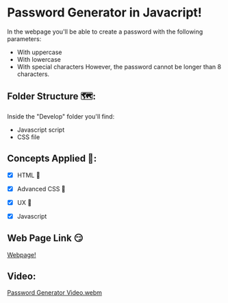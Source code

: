 # Password Generator in Javacript!
In the webpage you'll be able to create a password with the following parameters:
- With uppercase
- With lowercase
- With special characters
However, the password cannot be longer than 8 characters.

## Folder Structure 🗺️:
Inside the "Develop" folder you'll find:
- Javascript script
- CSS file

## Concepts Applied 🧐:
- [x] HTML 🦴

- [x] Advanced CSS 🎨

- [x] UX 🤔

- [x] Javascript

## Web Page Link 😏
<a href="https://davidtc8.github.io/Password-Generator-JS/" target="_blank">Webpage!</a>

## Video:
[Password Generator Video.webm](https://user-images.githubusercontent.com/71146674/179426127-a363e9d0-04e4-48ec-bd0c-7fbd4139b27b.webm)
